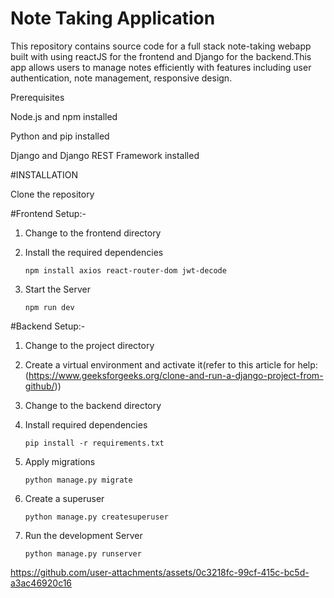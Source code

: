 # Note Taking Application

This repository contains source code for a full stack note-taking webapp built with using reactJS for the frontend and Django for the backend.This app allows users to manage notes efficiently with features including user authentication, note management, responsive design.

Prerequisites

Node.js and npm installed

Python and pip installed

Django and Django REST Framework installed

#INSTALLATION

Clone the repository

#Frontend Setup:-

1. Change to the frontend directory

2. Install the required dependencies

   ```npm install axios react-router-dom jwt-decode```

3. Start the Server

   `npm run dev`

#Backend Setup:-

1. Change to the project directory

2. Create a virtual environment and activate it(refer to this article for help:(https://www.geeksforgeeks.org/clone-and-run-a-django-project-from-github/))

3. Change to the backend directory

4. Install required dependencies

   ```pip install -r requirements.txt```

5. Apply migrations

   ```python manage.py migrate```

6. Create a superuser

   ```python manage.py createsuperuser```

7. Run the development Server

   ```python manage.py runserver```
   
https://github.com/user-attachments/assets/0c3218fc-99cf-415c-bc5d-a3ac46920c16



